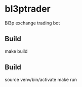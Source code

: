# bl3ptrader
Bl3p exchange trading bot


## Build
make build

## Build
source venv/bin/activate
make run
